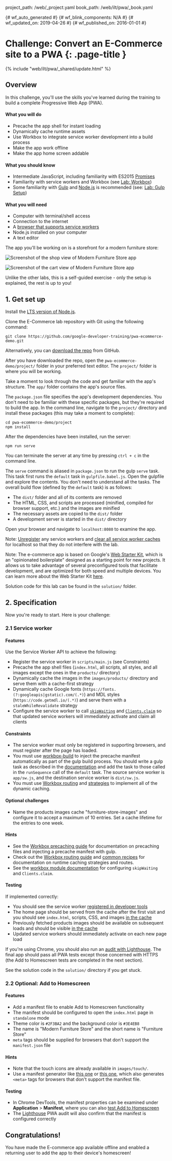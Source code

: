 project_path: /web/_project.yaml
book_path: /web/ilt/pwa/_book.yaml

{# wf_auto_generated #}
{# wf_blink_components: N/A #}
{# wf_updated_on: 2019-04-26 #}
{# wf_published_on: 2016-01-01 #}


# Challenge: Convert an E-Commerce site to a PWA {: .page-title }
{% include "web/ilt/pwa/_shared/update.html" %}




<div id="overview"></div>


## Overview




In this challenge, you'll use the skills you've learned during the training to build a complete Progressive Web App (PWA).

#### What you will do

* Precache the app shell for instant loading
* Dynamically cache runtime assets
* Use Workbox to integrate service worker development into a build process
* Make the app work offline
* Make the app home screen addable

#### What you should know

* Intermediate JavaScript, including familiarity with ES2015  [Promises](/web/fundamentals/primers/promises)
* Familiarity with service workers and Workbox (see  [Lab: Workbox](/web/ilt/pwa/lab-workbox))
* Some familiarity with  [Gulp](https://gulpjs.com/) and  [Node.js](https://nodejs.org/en/) is recommended (see:  [Lab: Gulp Setup](/web/ilt/pwa/lab-gulp-setup))

#### What you will need

* Computer with terminal/shell access
* Connection to the internet
* A  [browser that supports service workers](https://jakearchibald.github.io/isserviceworkerready/)
* Node.js installed on your computer
* A text editor

The app you'll be working on is a storefront for a modern furniture store:

![Screenshot of the shop view of Modern Furniture Store app](img/7b09e0d55e1235b3.png)

![Screenshot of the cart view of Modern Furniture Store app](img/4ba00f8716979a32.png)

Unlike the other labs, this is a self-guided exercise - only the setup is explained, the rest is up to you!

<div id="get-set-up"></div>


## 1. Get set up




Install the  [LTS version of Node.js](https://nodejs.org/en/).

Clone the E-Commerce lab repository with Git using the following command:

    git clone https://github.com/google-developer-training/pwa-ecommerce-demo.git

Alternatively, you can  [download the repo](https://github.com/google-developer-training/pwa-ecommerce-demo/archive/master.zip) from GitHub.

After you have downloaded the repo, open the `pwa-ecommerce-demo/project/` folder in your preferred text editor. The `project/` folder is where you will be working.

Take a moment to look through the code and get familiar with the app's structure. The `app/` folder contains the app's source files.

The `package.json` file specifies the app's development dependencies. You don't need to be familiar with these specific packages, but they're required to build the app. In the command line, navigate to the `project/` directory and install these packages (this may take a moment to complete):

    cd pwa-ecommerce-demo/project
    npm install

After the dependencies have been installed, run the server:

    npm run serve

You can terminate the server at any time by pressing `ctrl + c` in the command line.

The `serve` command is aliased in `package.json` to run the gulp `serve` task. This task first runs the `default` task in `gulpfile.babel.js`. Open the gulpfile and explore the contents. You don't need to understand all the tasks. The overall build flow (defined by the `default` task) is as follows:

* The `dist/` folder and all of its contents are removed
* The HTML, CSS, and scripts are processed (minified, compiled for browser support, etc.) and the images are minified
* The necessary assets are copied to the `dist/` folder
* A development server is started in the `dist/` directory

Open your browser and navigate to `localhost:8080` to examine the app.

Note: [Unregister](tools-for-pwa-developers#unregister) any service workers and [clear all service worker caches](tools-for-pwa-developers#clearcache) for localhost so that they do not interfere with the lab.

Note: The e-commerce app is based on Google's  [Web Starter Kit](https://github.com/google/web-starter-kit/), which is an "opinionated boilerplate" designed as a starting point for new projects. It allows us to take advantage of several preconfigured tools that facilitate development, and are optimized for both speed and multiple devices. You can learn more about the Web Starter Kit  [here](/web/tools/starter-kit/).

Solution code for this lab can be found in the `solution/` folder.

<div id="specification"></div>


## 2. Specification




Now you're ready to start. Here is your challenge:

### 2.1 Service worker

#### Features

Use the Service Worker API to achieve the following:

* Register the service worker in `scripts/main.js` (see Constraints)
* Precache the app shell files (`index.html`, all scripts, all styles, and all images except the ones in the `products/` directory)
* Dynamically cache the images in the `images/products/` directory and serve them with a cache-first strategy
* Dynamically cache Google fonts (`https://fonts.(?:googleapis|gstatic).com/(.*)`) and MDL styles (`https://code.getmdl.io/(.*)`) and serve them with a `staleWhileRevalidate` strategy
* Configure the service worker to call  [`skipWaiting`](https://developer.mozilla.org/en-US/docs/Web/API/ServiceWorkerGlobalScope/skipWaiting) and  [`Clients.claim`](https://developer.mozilla.org/en-US/docs/Web/API/Clients/claim) so that updated service workers will immediately activate and claim all clients

#### Constraints

* The service worker must only be registered in supporting browsers, and must register after the page has loaded.
* You must use  [workbox-build](/web/tools/workbox/guides/precache-files/workbox-build#using_with_gulp) to inject the precache manifest automatically as part of the gulp build process. You should write a gulp task as described in the  [documentation](/web/tools/workbox/guides/precache-files/workbox-build#using_with_gulp) and add the task to those called in the `runSequence` call of the `default` task. The source service worker is `app/sw.js`, and the destination service worker is `dist/sw.js`.
* You must use  [Workbox routing](/web/tools/workbox/modules/workbox-routing) and  [strategies](/web/tools/workbox/reference-docs/latest/workbox.strategies) to implement all of the dynamic caching.

#### Optional challenges

* Name the products images cache "furniture-store-images" and configure it to accept a maximum of 10 entries. Set a cache lifetime for the entries to one week.

#### Hints

* See the  [Workbox precaching guide](/web/tools/workbox/guides/precache-files/workbox-build) for documentation on precaching files and injecting a precache manifest with gulp.
* Check out the  [Workbox routing guide](/web/tools/workbox/guides/route-requests#handling_a_route_with_a_workbox_strategy)  and  [common recipes](/web/tools/workbox/guides/common-recipes) for documentation on runtime caching strategies and routes.
* See the  [workbox module documentation](/web/tools/workbox/modules/workbox-sw#skip_waiting_and_clients_claim) for configuring `skipWaiting` and `Clients.claim`.

#### Testing

If implemented correctly:

* You should see the service worker [registered in developer tools](tools-for-pwa-developers#accesssw)
* The home page should be served from the cache after the first visit and you should see `index.html`, scripts, CSS, and images [in the cache](tools-for-pwa-developers#cache)
* Previously fetched products images should be available on subsequent loads and should be visible [in the cache](tools-for-pwa-developers#cache)
* Updated service workers should immediately activate on each new page load

If you're using Chrome, you should also run an  [audit with Lighthouse](/web/tools/lighthouse/). The final app should pass all PWA tests except those concerned with HTTPS (the Add to Homescreen tests are completed in the next section).

See the solution code in the `solution/` directory if you get stuck.

### 2.2 Optional: Add to Homescreen

#### Features

* Add a manifest file to enable Add to Homescreen functionality
* The manifest should be configured to open the `index.html` page in `standalone` mode
* Theme color is `#2F3BA2` and the background color is `#3E4EB8`
* The name is "Modern Furniture Store" and the short name is "Furniture Store"
* `meta` tags should be supplied for browsers that don't support the `manifest.json` file

#### Hints

* Note that the touch icons are already available in `images/touch/`.
* Use a manifest generator like  [this one](https://app-manifest.firebaseapp.com/) or  [this one](https://tomitm.github.io/appmanifest/), which also generates `<meta>` tags for browsers that don't support the manifest file.

#### Testing

* In Chrome DevTools, the manifest properties can be examined under __Application__ > __Manifest__, where you can also  [test Add to Homescreen](/web/fundamentals/app-install-banners/#test)
* The  [Lighthouse](/web/tools/lighthouse/) PWA audit will also confirm that the manifest is configured correctly

<div id="congratulations"></div>


## Congratulations!




You have made the E-commerce app available offline and enabled a returning user to add the app to their device's homescreen!


